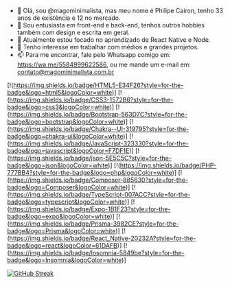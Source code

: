 - 👋 Olá, sou @magominimalista, mas meu nome é Philipe Cairon, tenho 33 anos de existência e 12 no mercado.
- 👀 Sou entusiasta em front-end e back-end, tenhos outros hobbies também com design e escrita em geral.
- 🌱 Atualmente estou focado no aprendizado de React Native e Node.
- 💞️ Tenho interesse em trabalhar com médios e grandes projetos.
- 📫 Para me encontrar, fale pelo Whatsapp comigo em: https://wa.me/5584999622586, ou me mande um e-mail em: contato@magominimalista.com.br

[!(https://img.shields.io/badge/HTML5-E34F26?style=for-the-badge&logo=html5&logoColor=white)]
[!(https://img.shields.io/badge/CSS3-1572B6?style=for-the-badge&logo=css3&logoColor=white)]
[!(https://img.shields.io/badge/Bootstrap-563D7C?style=for-the-badge&logo=bootstrap&logoColor=white)]
[!(https://img.shields.io/badge/Chakra--UI-319795?style=for-the-badge&logo=chakra-ui&logoColor=white)]
[!(https://img.shields.io/badge/JavaScript-323330?style=for-the-badge&logo=javascript&logoColor=F7DF1E)]
[!(https://img.shields.io/badge/json-5E5C5C?style=for-the-badge&logo=json&logoColor=white)]
[!(https://img.shields.io/badge/PHP-777BB4?style=for-the-badge&logo=php&logoColor=white)]
[!(https://img.shields.io/badge/Composer-885630?style=for-the-badge&logo=Composer&logoColor=white)]
[!(https://img.shields.io/badge/TypeScript-007ACC?style=for-the-badge&logo=typescript&logoColor=white)]
[!(https://img.shields.io/badge/Expo-1B1F23?style=for-the-badge&logo=expo&logoColor=white)]
[!(https://img.shields.io/badge/Prisma-3982CE?style=for-the-badge&logo=Prisma&logoColor=white)]
[!(https://img.shields.io/badge/React_Native-20232A?style=for-the-badge&logo=react&logoColor=61DAFB)]
[!(https://img.shields.io/badge/Insomnia-5849be?style=for-the-badge&logo=Insomnia&logoColor=white)]


[![GitHub Streak](https://activity-graph.herokuapp.com/graph?username=magominimalista&theme=monokai)](https://git.io/streak-stats)
